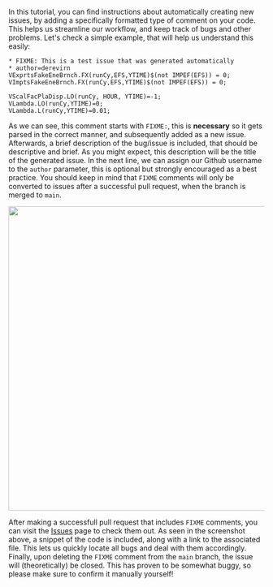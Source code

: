 In this tutorial, you can find instructions about automatically creating new issues, by adding a specifically formatted type of comment on your code. This helps us streamline our workflow, and keep track of bugs and other problems. Let's check a simple example, that will help us understand this easily:

```
* FIXME: This is a test issue that was generated automatically
* author=derevirn
VExprtsFakeEneBrnch.FX(runCy,EFS,YTIME)$(not IMPEF(EFS)) = 0;
VImptsFakeEneBrnch.FX(runCy,EFS,YTIME)$(not IMPEF(EFS)) = 0;

VScalFacPlaDisp.LO(runCy, HOUR, YTIME)=-1;
VLambda.LO(runCy,YTIME)=0;
VLambda.L(runCy,YTIME)=0.01;
```
As we can see, this comment starts with `FIXME:`, this is **necessary** so it gets parsed in the correct manner, and subsequently added as a new issue. Afterwards, a brief description of the bug/issue is included, that should be descriptive and brief. As you might expect, this description will be the title of the generated issue. In the next line, we can assign our Github username to the `author` parameter, this is optional but strongly encouraged as a best practice. You should keep in mind that `FIXME` comments will only be converted to issues after a successful pull request, when the branch is merged to `main`. 

<img src="https://github.com/e3modelling/OPEN-PROM/assets/9198526/ea8e73f2-b841-48bf-ab29-5fc21685d715" width="600" >

After making a successfull pull request that includes `FIXME` comments, you can visit the [Issues](https://github.com/e3modelling/OPEN-PROM/issues) page to check them out. As seen in the screenshot above, a snippet of the code is included, along with a link to the associated file. This lets us quickly locate all bugs and deal with them accordingly. Finally, upon deleting the `FIXME` comment from the `main` branch, the issue will (theoretically) be closed. This has proven to be somewhat buggy, so please make sure to confirm it manually yourself! 